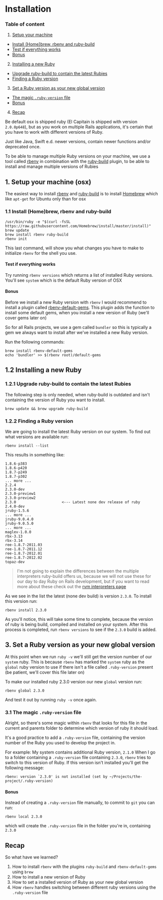 # Installation

### Table of content

1. [Setup your machine](#1-setup-your-machine-osx)
  * [Install (Home)brew, rbenv and ruby-build](#11-install-homebrew-rbenv-and-ruby-build)
  * [Test if everything works](#test-if-everything-works)
  * [Bonus](#bonus)
2. [Installing a new Ruby](#12-installing-a-new-ruby)
  * [Upgrade ruby-build to contain the latest Rubies](#121-upgrade-ruby-build-to-contain-the-latest-rubies)
  * [Finding a Ruby version](#122-finding-a-ruby-version)
3. [Set a Ruby version as your new global version](#3-set-a-ruby-version-as-your-new-global-version)
  * [The magic `.ruby-version` file](#31-the-magic-ruby-version-file)
  * [Bonus](#bonus_1)
4. [Recap](#recap)

Be default osx is shipped ruby (El Capitain is shipped with version `2.0.0p648`), but as you work on multiple Rails applications, it's certain that you have to work with different versions of Ruby.

Just like Java, Swift e.d. newer versions, contain newer functions and/or deprecated once.

To be able to manage multiple Ruby versions on your machine, we use a tool called [rbenv](https://github.com/rbenv/rbenv) in combination with the [ruby-build](https://github.com/rbenv/ruby-build) plugin, to be able to install and manage multiple versions of Rubies

## 1. Setup your machine (osx)

The easiest way to install [rbenv](https://github.com/rbenv/rbenv) and [ruby-build](https://github.com/rbenv/ruby-build) is to install [Homebrew](http://brew.sh/) which like `apt-get` for Ubuntu only than for osx

### 1.1 Install (Home)brew, rbenv and ruby-build

```
/usr/bin/ruby -e "$(curl -fsSL https://raw.githubusercontent.com/Homebrew/install/master/install)"
brew update
brew install rbenv ruby-build
rbenv init
```

This last command, will show you what changes you have to make to initialize `rbenv` for the shell you use.

#### Test if everything works

Try running `rbenv versions` which returns a list of installed Ruby versions. You'll see `system` which is the default Ruby version of OSX

#### Bonus

Before we install a new Ruby version with `rbenv` I would recommend to install a plugin called [rbenv-default-gems](https://github.com/rbenv/rbenv-default-gems).
This plugin adds the function to install some default gems, when you install a new version of Ruby (we'll cover gems later on)

So for all Rails projects, we use a gem called `bundler` so this is typically a gem we always want to install after we've installed a new Ruby version.

Run the following commands:

```
brew install rbenv-default-gems
echo 'bundler' >> $(rbenv root)/default-gems
```

## 1.2 Installing a new Ruby

### 1.2.1 Upgrade ruby-build to contain the latest Rubies

The following step is only needed, when ruby-build is outdated and isn't containing the version of Ruby you want to install.

```
brew update && brew upgrade ruby-build
```

### 1.2.2 Finding a Ruby version

We are going to install the latest Ruby version on our system. To find out what versions are available run:

```
rbenv install --list
```

This results in something like:

```
1.8.6-p383
1.8.6-p420
1.8.7-p249
1.8.7-p302
... more ...
2.2.4
2.3.0-dev
2.3.0-preview1
2.3.0-preview2
2.3.0                     <--- Latest none dev release of ruby
2.4.0-dev
jruby-1.5.6
... more ...
jruby-9.0.4.0
jruby-9.0.5.0
... more ...
maglev-1.0.0
rbx-3.13
rbx-3.14
ree-1.8.7-2011.03
ree-1.8.7-2011.12
ree-1.8.7-2012.01
ree-1.8.7-2012.02
topaz-dev
```

> I'm not going to explain the differences between the multiple interpreters ruby-build offers us, because we will not use these for our day to day Ruby on Rails development, but if you want to read more about these check out the [rvm interpreters page](https://rvm.io/interpreters)

As we see in the list the latest (none dev build) is version `2.3.0`. To install this version run:

```
rbenv install 2.3.0
```

As you'll notice, this will take some time to complete, because the version of ruby is being build, compiled and installed on your system. After this process is completed, run `rbenv versions` to see if the `2.3.0` build is added.

## 3. Set a Ruby version as your new global version

At this point when we run `ruby -v` we'll still get the version number of our `system` ruby. This is because `rbenv` has marked the `system` ruby as the `global` ruby version to use if there isn't a file called `.ruby-version` present (be patient, we'll cover this file later on)

To make our installed ruby 2.3.0 version our new `global` version run:

```
rbenv global 2.3.0
```

And test it out by running `ruby -v` once again.

### 3.1 The magic `.ruby-version` file

Alright, so there's some magic within `rbenv` that looks for this file in the current and parents folder to determine which version of ruby it should load.

It's a good practice to add a `.ruby-version` file, containing the version number of the Ruby you used to develop the project in.

For example:
My system contains additional Ruby version, `2.1.0`
When I go to a folder containing a `.ruby-version` file containing `2.3.0`, `rbenv` tries to switch to this version of Ruby. If this version isn't installed you'll get the following message:

```
rbenv: version `2.3.0' is not installed (set by ~/Projects/the-project/.ruby-version)
```

#### Bonus

Instead of creating a `.ruby-version` file manually, to commit to `git` you can run:
```
rbenv local 2.3.0
```

which will create the `.ruby-version` file in the folder you're in, containing `2.3.0`

## Recap

So what have we learned?

1. How to install `rbenv` with the plugins `ruby-build` and `rbenv-default-gems` using `brew`
2. How to install a new version of Ruby
3. How to set a installed version of Ruby as your new global version
4. How `rbenv` handles switching between different ruby versions using the `.ruby-version` file
